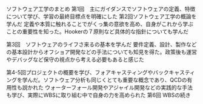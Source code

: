 ソフトウェア工学のまとめ
第1回　主にガイダンスでソフトウェアの定義、特徴について学び、学習の最終目標点を明確にした
第2回ソフトウェア工学の概論を学んだ
定義や本質に触れることでがくっ集の意欲を高め、自身がこれから学ぶことの重要性を知った。Hookerの７原則など具体的な指針についても学んだ

第3回　ソフトウェアのライフさ来るの基本を学んだ
要件定義、設計、製作などの基本設計からオフショア開発などの手法についても知見を得た。政策後も運営やデバッグなど保守の視点から考える必要もあると感じた

第4-5回プロジェクトの概要を学び、フォアキャスティングやバックキャスティングを学んだ。ソフトウェア分析も同じくとても重要な概念であり、QCDの有用性も説かれた
ウォーターフォール開発やアジャイル開発などの実践的な手法も学び、実際にWBSに取り組む中で自身の力を高められた
第6回
WBSの続き
